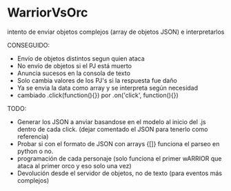 WarriorVsOrc
============

intento de enviar objetos complejos (array de objetos JSON) e interpretarlos 

CONSEGUIDO: 
- Envío de objetos distintos segun quien ataca
- No envío de objetos si el PJ está muerto
- Anuncia sucesos en la consola de texto
- Solo cambia valores de los PJ's si la respuesta fue daño
- Ya se envia la data como array y se interpreta según necesidad
- cambiado .click(function(){}) por .on('click', function(){})

TODO:
- Generar los JSON a anviar basandose en el modelo al inicio del .js dentro de cada click. (dejar comentado el JSON para tenerlo como referencia)
- Probar si con el formato de JSON con arrays {[]} funciona el parseo en python o no.
- programación de cada personaje (solo funciona el primer wARRIOR que ataca al primer orco y eso solo una vez)
- Devolución desde el servidor de objetos, no de texto (para eventos más complejos)




